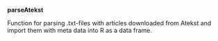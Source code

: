 **parseAtekst**

Function for parsing .txt-files with articles downloaded from Atekst and import them with meta data into R as a data frame.
